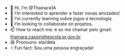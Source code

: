 - 👋 Hi, I’m @Thainara1A
- 👀 I’m interested in aprender e fazer novas amizades!
- 🌱 I’m currently learning sobre jogos e tecnologia.
- 💞️ I’m looking to collaborate on projetos.
- 📫 How to reach me: é so me chamar pelo gmail: thainara.cassini@escola.pr.gov.br
- 😄 Pronouns: ela/dela
- ⚡ Fun fact: Sou uma pessoa engraçada! 

<!---
Thainara1A/Thainara1A is a ✨ special ✨ repository because its `README.md` (this file) appears on your GitHub profile.
You can click the Preview link to take a look at your changes.
--->
